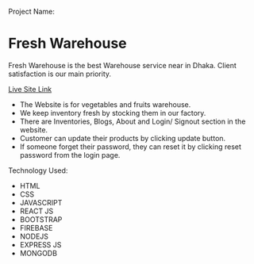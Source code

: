 Project Name:
# Fresh Warehouse
Fresh Warehouse is the best Warehouse service near in Dhaka. Client satisfaction is our main priority.<br />

[Live Site Link](https://eleventh-assignment-5c5bd.web.app/)
- The Website is for vegetables and fruits warehouse.
- We keep inventory fresh by stocking them in our factory.
- There are Inventories, Blogs, About and Login/ Signout section in the website.
- Customer can update their products by clicking update button.
- If someone forget their password, they can reset it by clicking reset password from the login page.

Technology Used:
- HTML
- CSS
- JAVASCRIPT
- REACT JS
- BOOTSTRAP
- FIREBASE
- NODEJS
- EXPRESS JS
- MONGODB
